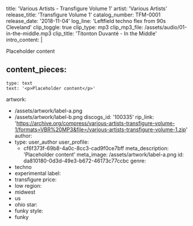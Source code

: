 title: 'Various Artists - Transfigure Volume 1'
artist: 'Various Artists'
release_title: 'Transfigure Volume 1'
catalog_number: TFM-0001
release_date: '2018-11-04'
log_line: 'Leftfield techno flex from 90s Cleveland'
clip_toggle: true
clip_type: mp3
clip_mp3_file: /assets/audio/01-in-the-middle.mp3
clip_title: 'Titonton Duvanté - In the Middle'
intro_content: |
  <p>Placeholder content
  </p>
  
content_pieces:
  -
    type: text
    text: '<p>Placeholder content</p>'
artwork:
  - /assets/artwork/label-a.png
  - /assets/artwork/label-b.png
discogs_id: '100335'
rip_link: 'https://archive.org/compress/various-artists-transfigure-volume-1/formats=VBR%20MP3&file=/various-artists-transfigure-volume-1.zip'
author:
  -
    type: user_author
    user_profile:
      - cf6f373f-69b8-4a0c-8cc3-cad9f0ce7bff
meta_description: 'Placeholder content'
meta_image: /assets/artwork/label-a.png
id: da810180-0d3d-49e3-b672-46173c77ccbc
genre:
  - techno
  - experimental
label:
  - transfigure
price:
  - low
region:
  - midwest
  - us
  - ohio
star:
  - funky
style:
  - funky
